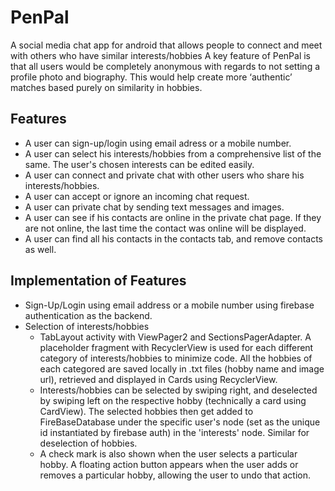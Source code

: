 # PenPal
A social media chat app for android that allows people to connect and meet with others who have similar interests/hobbies
A key feature of PenPal is that all users would be completely anonymous with regards to not setting a profile photo and biography. This would help create more ‘authentic’ matches based purely on similarity in hobbies. 

## Features
- A user can sign-up/login using email adress or a mobile number.
- A user can select his interests/hobbies from a comprehensive list of the same. The user's chosen interests can be edited easily.
- A user can connect and private chat with other users who share his interests/hobbies.
- A user can accept or ignore an incoming chat request.
- A user can private chat by sending text messages and images.
- A user can see if his contacts are online in the private chat page. If they are not online, the last time the contact was online will be displayed.
- A user can find all his contacts in the contacts tab, and remove contacts as well.

## Implementation of Features
- Sign-Up/Login using email address or a mobile number using firebase authentication as the backend.
- Selection of interests/hobbies
  - TabLayout activity with ViewPager2 and SectionsPagerAdapter. A placeholder fragment with RecyclerView is used for each different category of interests/hobbies to minimize code. All the hobbies of each categored are saved locally in .txt files (hobby name and image url), retrieved and displayed in Cards using RecyclerView.
  - Interests/hobbies can be selected by swiping right, and deselected by swiping left on the respective hobby (technically a card using CardView). The selected hobbies then get added to FireBaseDatabase under the specific user's node (set as the unique id instantiated by firebase auth) in the 'interests' node. Similar for deselection of hobbies.
  - A check mark is also shown when the user selects a particular hobby. A floating action button appears when the user adds or removes a particular hobby, allowing the user to undo that action.
  
